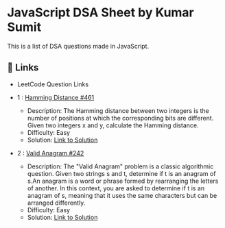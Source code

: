 # JavaScript DSA Sheet by Kumar Sumit

This is a list of DSA questions made in JavaScript.

## 🔗 Links

- LeetCode Question Links
  
- 1 : [Hamming Distance #461](https://leetcode.com/problems/hamming-distance/description/)
  - Description:  The Hamming distance between two integers is the number of positions at which the corresponding bits are different. Given two integers x and y, calculate the Hamming distance.
  - Difficulty: Easy
  - Solution: [Link to Solution](https://leetcode.com/problems/hamming-distance/solutions/4199909/hamming-distnace-solution-in-javascript-beats-80-of-the-users/)

- 2 : [Valid Anagram #242](https://leetcode.com/problems/valid-anagram/)
  - Description:  The "Valid Anagram" problem is a classic algorithmic question. Given two strings s and t, determine if t is an anagram of s.An anagram is a word or phrase formed by rearranging the letters of another. In this context, you are asked to determine if t is an anagram of s, meaning that it uses the same characters but can be arranged differently.
  - Difficulty: Easy
  - Solution: [Link to Solution](https://leetcode.com/problems/valid-anagram/solutions/4200084/simple-javascript-solution-that-beats-80-of-the-users/)
  

 
